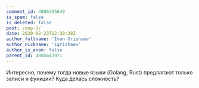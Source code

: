 ```yaml
---
comment_id: 4806395649
is_spam: false
is_deleted: false
post: /oop-2/
date: 2020-02-23T12:30:28Z
author_fullname: 'Ivan Grishaev'
author_nickname: 'igrishaev'
author_is_anon: false
parent_id: 4805643971
---
```


<p>Интересно, почему тогда новые языки (Golang, Rust) предлагают только записи и функции? Куда делась сложность?</p>
